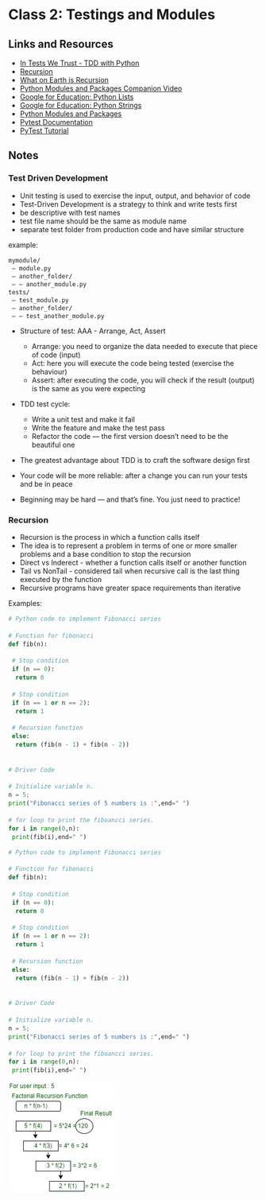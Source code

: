 # Class 2: Testings and Modules

## Links and Resources

- [In Tests We Trust - TDD with Python](https://code.likeagirl.io/in-tests-we-trust-tdd-with-python-af69f47e6932)
- [Recursion](https://www.geeksforgeeks.org/recursion/)
- [What on Earth is Recursion](https://www.youtube.com/watch?v=Mv9NEXX1VHc)
- [Python Modules and Packages Companion Video](https://realpython.com/courses/python-modules-packages/)
- [Google for Education: Python Lists](https://developers.google.com/edu/python/lists)
- [Google for Education: Python Strings](https://developers.google.com/edu/python/strings)
- [Python Modules and Packages](https://realpython.com/python-modules-packages/)
- [Pytest Documentation](https://docs.pytest.org/en/latest/)
- [PyTest Tutorial](https://www.guru99.com/pytest-tutorial.html)

## Notes

### Test Driven Development

- Unit testing is used to exercise the input, output, and behavior of code
- Test-Driven Development is a strategy to think and write tests first
- be descriptive with test names
- test file name should be the same as module name
- separate test folder from production code and have similar structure

example:

```
mymodule/
 — module.py
 — another_folder/
 — — another_module.py
tests/
 — test_module.py
 — another_folder/
 — — test_another_module.py
```

- Structure of test: AAA - Arrange, Act, Assert

  - Arrange: you need to organize the data needed to execute that piece of code (input)
  - Act: here you will execute the code being tested (exercise the behaviour)
  - Assert: after executing the code, you will check if the result (output) is the same as you were expecting

- TDD test cycle:

  - Write a unit test and make it fail
  - Write the feature and make the test pass
  - Refactor the code — the first version doesn’t need to be the beautiful one

- The greatest advantage about TDD is to craft the software design first
- Your code will be more reliable: after a change you can run your tests and be in peace
- Beginning may be hard — and that’s fine. You just need to practice!

### Recursion

- Recursion is the process in which a function calls itself
- The idea is to represent a problem in terms of one or more smaller problems and a base condition to stop the recursion
- Direct vs Inderect - whether a function calls itself or another function
- Tail vs NonTail - considered tail when recursive call is the last thing executed by the function
- Recursive programs have greater space requirements than iterative

Examples:

```python
# Python code to implement Fibonacci series

# Function for fibonacci
def fib(n):

 # Stop condition
 if (n == 0):
  return 0

 # Stop condition
 if (n == 1 or n == 2):
  return 1

 # Recursion function
 else:
  return (fib(n - 1) + fib(n - 2))


# Driver Code

# Initialize variable n.
n = 5;
print("Fibonacci series of 5 numbers is :",end=" ")

# for loop to print the fiboancci series.
for i in range(0,n):
 print(fib(i),end=" ")
```

```python
# Python code to implement Fibonacci series

# Function for fibonacci
def fib(n):

 # Stop condition
 if (n == 0):
  return 0

 # Stop condition
 if (n == 1 or n == 2):
  return 1

 # Recursion function
 else:
  return (fib(n - 1) + fib(n - 2))


# Driver Code

# Initialize variable n.
n = 5;
print("Fibonacci series of 5 numbers is :",end=" ")

# for loop to print the fiboancci series.
for i in range(0,n):
 print(fib(i),end=" ")
```

![Factorial Image](../images/factorial_image.jpeg)
